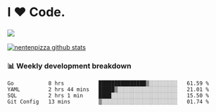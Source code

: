 # I ❤️ Code.

### ![](http://img.shields.io/badge/Go-language-blue?style=for-the-badge&logo=appveyor)
[![nentenpizza github stats](https://github-readme-stats.vercel.app/api?username=nentenpizza&count_private=true)](https://github.com/anuraghazra/github-readme-stats)

### 📊 Weekly development breakdown

<!--START_SECTION:waka-->
```text
Go           8 hrs           ███████████████▒░░░░░░░░░   61.59 % 
YAML         2 hrs 44 mins   █████▒░░░░░░░░░░░░░░░░░░░   21.01 % 
SQL          2 hrs 1 min     ████░░░░░░░░░░░░░░░░░░░░░   15.50 % 
Git Config   13 mins         ▒░░░░░░░░░░░░░░░░░░░░░░░░   01.74 % 
```
<!--END_SECTION:waka-->

